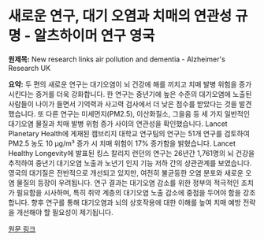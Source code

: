 # 새로운 연구, 대기 오염과 치매의 연관성 규명 - 알츠하이머 연구 영국

**원제목:** New research links air pollution and dementia - Alzheimer's Research UK

**요약:** 두 편의 새로운 연구는 대기오염이 뇌 건강에 해를 끼치고 치매 발병 위험을 증가시킨다는 증거를 더욱 강화합니다.  한 연구는 중년기에 높은 수준의 대기오염에 노출된 사람들이 나이가 들면서 기억력과 사고력 검사에서 더 낮은 점수를 받았다는 것을 발견했습니다.  또 다른 연구는 미세먼지(PM2.5), 이산화질소, 그을음 등 세 가지 일반적인 대기오염 물질과 치매 발병 위험 증가 사이의 연관성을 확인했습니다.  Lancet Planetary Health에 게재된 캠브리지 대학교 연구팀의 연구는 51개 연구를 검토하여 PM2.5 농도 10 μg/m³ 증가 시 치매 위험이 17% 증가함을 밝혔습니다.  Lancet Healthy Longevity에 발표된 킹스 칼리지 런던의 연구는 26년간 1,761명의 뇌 건강을 추적하여 중년기 대기오염 노출과 노년기 인지 기능 저하 간의 상관관계를 보였습니다.  영국의 대기질은 전반적으로 개선되고 있지만,  여전히 불균등한 오염 분포와 새로운 오염 물질의 등장이 우려됩니다.  연구 결과는 대기오염 감소를 위한 정부의 적극적인 조치가 필요함을 시사하며, 특히 취약 계층의 대기오염 노출 감소에 중점을 두어야 함을 강조합니다.  향후 연구를 통해 대기오염과 뇌의 상호작용에 대한 이해를 높여 치매 예방 전략을 개선해야 할 필요성이 제기됩니다.

[원문 링크](https://www.alzheimersresearchuk.org/news/new-research-links-air-pollution-and-dementia/)
